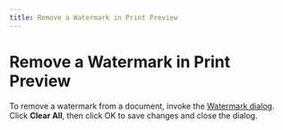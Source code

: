 ```yaml
---
title: Remove a Watermark in Print Preview
---
```

# Remove a Watermark in Print Preview
To remove a watermark from a document, invoke the [Watermark dialog](../../../../../interface-elements-for-desktop/articles/print-preview/print-preview-for-winforms/watermark-and-background/change-watermark-and-background-settings-in-print-preview.md). Click **Clear All**, then click OK to save changes and close the dialog.